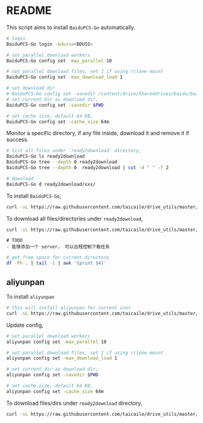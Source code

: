 # README

This script aims to install `BaiduPCS-Go` automatically.

```bash
# login
BaiduPCS-Go login -bduss=<BDUSS>

# set parallel download workers
BaiduPCS-Go config set -max_parallel 10

# set parallel download files, set 1 if using rclone mount
BaiduPCS-Go config set -max_download_load 1

# set download dir
# BaiduPCS-Go config set -savedir /content/drive/Shareddrives/baidu/baidugo
# set current dir as download dir,
BaiduPCS-Go config set -savedir $PWD

# set cache size, default 64 KB,
BaiduPCS-Go config set -cache_size 64m

```

Monitor a specific directory, if any file inside, download it and remove it if success.

```bash
# list all files under `ready2download` directory,
BaiduPCS-Go ls ready2download
BaiduPCS-Go tree --depth 0 ready2download
BaiduPCS-Go tree --depth 0  ready2download | cut -d " " -f 2

# download
BaiduPCS-Go d ready2download/xxx/
```

To install `BaiduPCS-Go`,

```bash
curl -sL https://raw.githubusercontent.com/taicaile/drive_utils/master/install.sh | bash
```

To download all files/directories under `ready2download`,

```bash
curl -sL https://raw.githubusercontent.com/taicaile/drive_utils/master/monitor.sh | bash
```

```text
# TODO
- 能够添加一个 server， 可以远程控制下载任务
```

```bash
# get free space for current directory
df -Ph . | tail -1 | awk '{print $4}'
```

## aliyunpan

To install `aliyunpan`

```bash
# this will install aliyunpan for current user
curl -sL https://raw.githubusercontent.com/taicaile/drive_utils/master/install_aliyun.sh | bash
```

Update config,

```bash
# set parallel download workers
aliyunpan config set -max_parallel 10

# set parallel download files, set 1 if using rclone mount
aliyunpan config set -max_download_load 1

# set current dir as download dir,
aliyunpan config set -savedir $PWD

# set cache size, default 64 KB,
aliyunpan config set -cache_size 64m
```

To download files/dirs under `ready2download` directory,

```bash
curl -sL https://raw.githubusercontent.com/taicaile/drive_utils/master/monitor_aliyun.sh| bash
```
